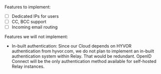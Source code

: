 Features to implement:

- [ ] Dedicated IPs for users
- [ ] CC, BCC support
- [ ] Incoming email routing

Features we will not implement:

- In-built authentication: Since our Cloud depends on HYVOR authentication from hyvor.com, we do not plan to implement an in-built authentication system within Relay. That would be redundant. OpenID Connect will be the only authentication method available for self-hosted Relay instances.
